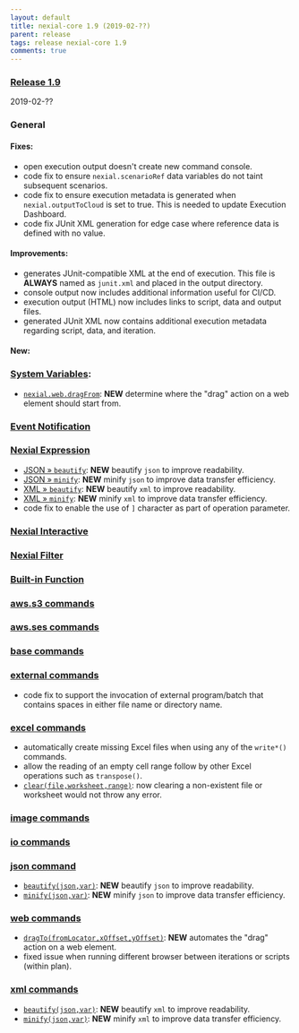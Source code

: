 ```yaml
---
layout: default
title: nexial-core 1.9 (2019-02-??)
parent: release
tags: release nexial-core 1.9
comments: true
---
```


### <a href="https://github.com/nexiality/nexial-core/releases/tag/nexial-core-1.9" class="external-link" target="_nexial_link">Release 1.9</a>
2019-02-??


### General
#### Fixes:
- open execution output doesn't create new command console.
- code fix to ensure `nexial.scenarioRef` data variables do not taint subsequent scenarios.
- code fix to ensure execution metadata is generated when `nexial.outputToCloud` is set to true. This is needed to 
  update Execution Dashboard.
- code fix JUnit XML generation for edge case where reference data is defined with no value.

#### Improvements:
- generates JUnit-compatible XML at the end of execution. This file is **ALWAYS** named as `junit.xml` and placed in
  the output directory.
- console output now includes additional information useful for CI/CD.
- execution output (HTML) now includes links to script, data and output files.
- generated JUnit XML now contains additional execution metadata regarding script, data, and iteration.

#### New:


### [System Variables](../systemvars/index):
- [`nexial.web.dragFrom`](../systemvars/index#nexial.web.dragFrom): **NEW** determine where the "drag" action on a web 
  element should start from.


### [Event Notification](../userguide/EventNotification)


### [Nexial Expression](../expression)
- [JSON &raquo; `beautify`](../expressions/JSONexpression): **NEW** beautify `json` to improve readability.
- [JSON &raquo; `minify`](../expressions/JSONexpression): **NEW** minify `json` to improve data transfer efficiency.
- [XML &raquo; `beautify`](../expressions/XMLexpression): **NEW** beautify `xml` to improve readability.
- [XML &raquo; `minify`](../expressions/XMLexpression): **NEW** minify `xml` to improve data transfer efficiency.
- code fix to enable the use of `]` character as part of operation parameter.


### [Nexial Interactive](../interactive)


### [Nexial Filter](../flowcontrols/filter)


### [Built-in Function](../functions)


### [aws.s3 commands](../commands/aws.ses)


### [aws.ses commands](../commands/aws.ses)


### [base commands](../commands/base)


### [external commands](../commands/external)
- code fix to support the invocation of external program/batch that contains spaces in either file name or directory name.


### [excel commands](../commands/excel)
- automatically create missing Excel files when using any of the `write*()` commands.
- allow the reading of an empty cell range follow by other Excel operations such as `transpose()`.
- [`clear(file,worksheet,range)`](../commands/excel/clear(file,worksheet,range)): now clearing a non-existent file or 
  worksheet would not throw any error.


### [image commands](../commands/image)


### [io commands](../commands/io)


### [json command](../commands/json)
- [`beautify(json,var)`](../commands/json/beautify(json,var)): **NEW** beautify `json` to improve readability.
- [`minify(json,var)`](../commands/json/minify(json,var)): **NEW** minify `json` to improve data transfer efficiency.


### [web commands](../commands/web)
- [`dragTo(fromLocator,xOffset,yOffset)`](../commands/web/dragTo(fromLocator,xOffset,yOffset)): **NEW** automates the
  "drag" action on a web element.
- fixed issue when running different browser between iterations or scripts (within plan).

### [xml commands](../commands/xml)
- [`beautify(json,var)`](../commands/json/beautify(json,var)): **NEW** beautify `xml` to improve readability.
- [`minify(json,var)`](../commands/json/minify(json,var)): **NEW** minify `xml` to improve data transfer efficiency.
